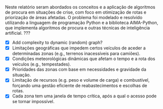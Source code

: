 Neste relatório seram abordados os conceitos e a aplicação de algoritmos de procura em situações de crise, com foco em otimização de rotas e priorização de áreas afetadas. O problema foi modelado e resolvido utilizando a linguagem de programação Python e a biblioteca AIMA-Python, que implementa algoritmos de procura e outras técnicas de inteligência artificial.
???

- [x] Add complexity to dynamic (random) graph?
- [x] Limitações geográficas que impedem certos veículos de aceder a determinadas zonas (e.g.,
terrenos inacessíveis para camiões).
- [x] Condições meteorológicas dinâmicas que afetam o tempo e a rota dos veículos (e.g.,
tempestades).
- [x] Prioridades das zonas com base em necessidades e gravidade da situação.
- [x] Limitação de recursos (e.g. peso e volume de carga) e combustível, forçando uma gestão eficiente
de reabastecimentos e escolhas de rotas.
- [x] Cada zona tem uma janela de tempo crítica, após a qual o acesso pode se tornar impossível.